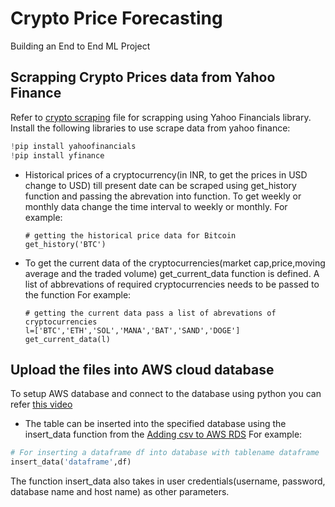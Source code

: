 # Crypto Price Forecasting
Building an End to End ML Project
## Scrapping Crypto Prices data from Yahoo Finance
Refer to [crypto scraping](https://github.com/kartikbandarwad99/Crypto/blob/main/Crypto_scrapping.py) file for scrapping using Yahoo Financials library.<br/>
Install the following libraries to use scrape data from yahoo finance:
```python
!pip install yahoofinancials
!pip install yfinance
 ```
- Historical prices of a cryptocurrency(in INR, to get the prices in USD change to USD) till present date can be scraped using get_history function and passing the abrevation into   function. To get weekly or monthly data change the time interval to weekly or monthly.
  For example:
  ```
  # getting the historical price data for Bitcoin 
  get_history('BTC')
  ```
- To get the current data of the cryptocurrencies(market cap,price,moving average and the traded volume) get_current_data function is defined. A list of abbrevations of required cryptocurrencies needs to be passed to the function
  For example:
  ```
  # getting the current data pass a list of abrevations of cryptocurrencies
  l=['BTC','ETH','SOL','MANA','BAT','SAND','DOGE']
  get_current_data(l)
  ```
 
## Upload the files into AWS cloud database
To setup AWS database and connect to the database using python you can refer [this video](https://www.youtube.com/watch?v=RerDL93sBdY)
* The table can be inserted into the specified database using the insert_data function from the [Adding csv to AWS RDS](https://github.com/kartikbandarwad99/Crypto/blob/main/Adding%20csv%20to%20AWS%20RDS.py)
For example:
```python
# For inserting a dataframe df into database with tablename dataframe
insert_data('dataframe',df)
```
The function insert_data also takes in user credentials(username, password, database name and host name) as other parameters.

